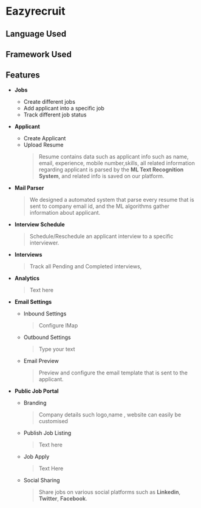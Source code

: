 # Eazyrecruit
## Language Used
## Framework Used
## Features
 - **Jobs**
	* Create different jobs
	* Add applicant into a specific job
	* Track different job status
 - **Applicant**
	
	* Create Applicant
	* Upload Resume
		> Resume contains data such as applicant info such as name, email, experience, mobile number,skills, all related information regarding applicant  is parsed by the **ML Text Recognition System**, and  related info is saved on our platform.
 - **Mail Parser**
	> We designed a automated system that parse every resume that is sent to company email id, and the ML algorithms gather information about applicant.
 - **Interview Schedule**
	 >Schedule/Reschedule an applicant interview to a specific interviewer.
 - **Interviews**
	>Track all Pending and Completed interviews,
- **Analytics**
	>Text here
 - **Email Settings**
	* Inbound Settings
		>Configure  IMap
	
	* Outbound Settings
		> Type your text
	
	* Email Preview
		> Preview and configure the email template that is sent to the applicant.
- **Public Job Portal**
	* Branding
		>Company details such logo,name , website can easily be customised
	
	* Publish Job Listing
		>Text here
	
	* Job Apply
		>Text Here
	
	* Social Sharing
		>Share jobs on various social platforms such as **Linkedin**, **Twitter**, **Facebook**.
